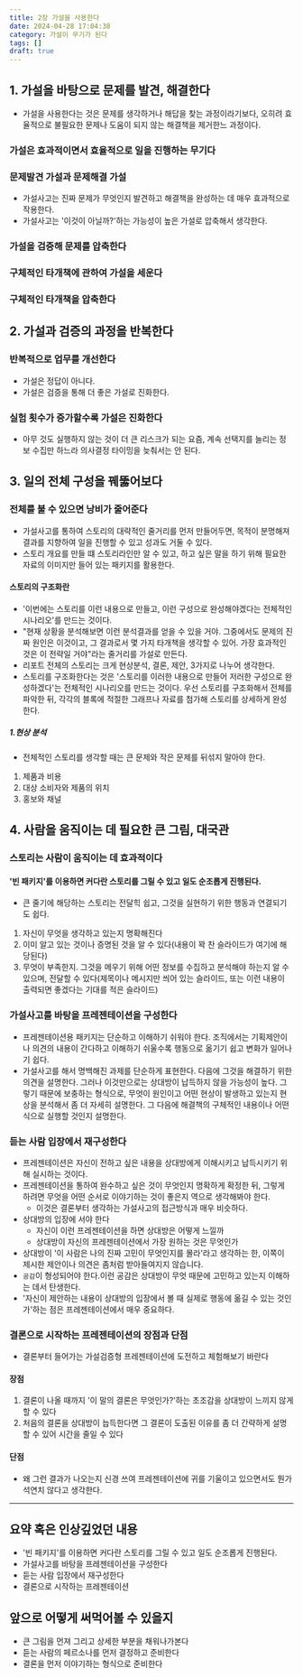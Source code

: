 ```yaml
---
title: 2장 가설을 사용한다
date: 2024-04-28 17:04:38
category: 가설이 무기가 된다
tags: []
draft: true
---
```


## 1. 가설을 바탕으로 문제를 발견, 해결한다

- 가설을 사용한다는 것은 문제를 생각하거나 해답을 찾는 과정이라기보다, 오히려 효율적으로 불필요한 문제나 도움이 되지 않는 해결책을 제거한느 과정이다.

### 가설은 효과적이면서 효율적으로 일을 진행하는 무기다

### 문제발견 가설과 문제해결 가설

- 가설사고는 진짜 문제가 무엇인지 발견하고 해결책을 완성하는 데 매우 효과적으로 작용한다.
- 가설사고는 '이것이 아닐까?'하는 가능성이 높은 가설로 압축해서 생각한다.

### 가설을 검증해 문제를 압축한다

### 구체적인 타개책에 관하여 가설을 세운다

### 구체적인 타개책을 압축한다

## 2. 가설과 검증의 과정을 반복한다

### 반복적으로 업무를 개선한다

- 가설은 정답이 아니다.
- 가설은 검증을 통해 더 좋은 가설로 진화한다.

### 실험 횟수가 증가할수록 가설은 진화한다

- 아무 것도 실행하지 않는 것이 더 큰 리스크가 되는 요즘, 계속 선택지를 늘리는 정보 수집만 하느라 의사결정 타이밍을 늦춰서는 안 된다.

## 3. 일의 전체 구성을 꿰뚫어보다

### 전체를 불 수 있으면 낭비가 줄어준다

- 가설사고를 통하여 스토리의 대략적인 줄거리를 먼저 만들어두면, 목적이 분명해져 결과를 지향하여 일을 진행할 수 있고 성과도 거둘 수 있다.
- 스토리 개요를 만들 떄 스토리라인만 알 수 있고, 하고 싶은 말을 하기 위해 필요한 자료의 이미지만 들어 있는 패키지를 활용한다.

#### 스토리의 구조화란

- '이번에는 스토리를 이런 내용으로 만들고, 이런 구성으로 완성해야겠다는 전체적인 시나리오'를 만드는 것이다.
- "현재 상황을 분석해보면 이런 분석결과를 얻을 수 있을 거야. 그중에서도 문제의 진짜 원인은 이것이고, 그 결과로서 몇 가지 타개책을 생각할 수 있어. 가장 효과적인 것은 이 전략일 거야"라는 줄거리를 가설로 만든다.
- 리포트 전체의 스토리는 크게 현상분석, 결론, 제안, 3가지로 나누어 생각한다.
- 스토리를 구조화한다는 것은 '스토리를 이러한 내용으로 만들어 저러한 구성으로 완성하겠다'는 전체적인 시나리오를 만드는 것이다. 우선 스토리를 구조화해서 전체를 파악한 뒤, 각각의 블록에 적절한 그래프나 자료를 첨가해 스토리를 상세하게 완성한다.

##### 1.현상 분석

- 전체적인 스토리를 생각할 때는 큰 문제와 작은 문제를 뒤섞지 말아야 한다.

1. 제품과 비용
2. 대상 소비자와 제품의 위치
3. 홍보와 채널

## 4. 사람을 움직이는 데 필요한 큰 그림, 대국관

### 스토리는 사람이 움직이는 데 효과적이다

#### '빈 패키지'를 이용하면 커다란 스토리를 그릴 수 있고 일도 순조롭게 진행된다.

- 큰 줄기에 해당하는 스토리는 전달힉 쉽고, 그것을 실현하기 위한 행동과 연결되기도 쉽다.

1. 자신이 무엇을 생각하고 있는지 명확해진다
2. 이미 알고 있는 것이나 증명된 것을 알 수 있다(내용이 꽉 찬 슬라이드가 여기에 해당된다)
3. 무엇이 부족한지. 그것을 메우기 위해 어떤 정보를 수집하고 분석해야 하는지 알 수 있으며, 전달할 수 있다(제목이나 메시지만 씌어 있는 슬라이드, 또는 이런 내용이 출력되면 좋겠다는 기대를 적은 슬라이드)

### 가설사고를 바탕을 프레젠테이션을 구성한다

- 프레젠테이션용 패키지는 단순하고 이해하기 쉬워야 한다. 조직에서는 기획제안이나 의견의 내용이 간다하고 이해하기 쉬울수록 행동으로 옮기기 쉽고 변화가 일어나기 쉽다.
- 가설사고를 해서 명백해진 과제를 단순하게 표현한다. 다음에 그것을 해결하기 위한 의견을 설명한다. 그러나 이것만으로는 상대방이 납득하지 않을 가능성이 높다. 그렇기 때문에 보충하는 형식으로, 무엇이 원인이고 어떤 현상이 발생하고 있는지 현상을 분석해서 좀 더 자세히 설명한다. 그 다음에 해결책의 구체적인 내용이나 어떤 식으로 실행할 것인지 설명한다.

### 듣는 사람 입장에서 재구성한다

- 프레젠테이션은 자신이 전하고 싶은 내용을 상대방에게 이해시키고 납득시키기 위해 실시하는 것이다.
- 프레젠테이션을 통하여 완수하고 싶은 것이 무엇인지 명확하게 확정한 뒤, 그렇게 하려면 무엇을 어떤 순서로 이야기하는 것이 좋은지 역으로 생각해봐야 한다.
  - 이것은 결론부터 생각하는 가설사고의 접근방식과 매우 비슷하다.
- 상대방의 입장에 서야 한다
  - 자신이 이런 프레젠테이션을 하면 상대방은 어떻게 느낄까
  - 상대방이 자신의 프레젠테이션에서 가장 원하는 것은 무엇인가
- 상대방이 '이 사람은 나의 진짜 고민이 무엇인지를 몰라'라고 생각하는 한, 이쪽이 제시한 제안이나 의견은 좀처럼 받아들여지지 않습니다.
- `공감`이 형성되어야 한다.이런 공감은 상대방이 무엇 때문에 고민하고 있는지 이해하는 데서 탄생한다.
- '자신이 제안하는 내용이 상대방의 입장에서 볼 때 실제로 행동에 옮길 수 있는 것인가'하는 점은 프레젠테이션에서 매우 중요하다.

### 결론으로 시작하는 프레젠테이션의 장점과 단점

- 결론부터 들어가는 가설검증형 프레젠테이션에 도전하고 체험해보기 바란다

#### 장점

1. 결론이 나올 때까지 '이 말의 결론은 무엇인가?'하는 초조감을 상대방이 느끼지 않게 할 수 있다
2. 처음의 결론을 상대방이 늡득한다면 그 결론이 도출된 이유를 좀 더 간략하게 설명할 수 있어 시간을 줄일 수 있다

#### 단점

- 왜 그런 결과가 나오는지 신경 쓰여 프레젠테이션에 귀를 기울이고 있으면서도 뭔가 석연치 않다고 생각한다.

---

## 요약 혹은 인상깊었던 내용

- '빈 패키지'를 이용하면 커다란 스토리를 그릴 수 있고 일도 순조롭게 진행된다.
- 가설사고를 바탕을 프레젠테이션을 구성한다
- 듣는 사람 입장에서 재구성한다
- 결론으로 시작하는 프레젠테이션

## 앞으로 어떻게 써먹어볼 수 있을지

- 큰 그림을 먼져 그리고 상세한 부분을 채워나가본다
- 듣는 사람의 페르소나를 먼저 결정하고 준비한다
- 결론을 먼저 이야기하는 형식으로 준비한다
